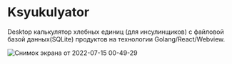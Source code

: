 # Ksyukulyator

Desktop калькулятор хлебных единиц (для инсулинщиков) с файловой базой данных(SQLite) продуктов на технологии Golang/React/Webview.

![Снимок экрана от 2022-07-15 00-49-29](https://user-images.githubusercontent.com/60382252/179096013-30112742-a71b-450b-8f20-06547831e070.png)
